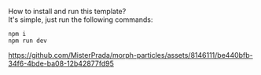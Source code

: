 How to install and run this template? \
It's simple, just run the following commands: 
```
npm i
npm run dev
```


https://github.com/MisterPrada/morph-particles/assets/8146111/be440bfb-34f6-4bde-ba08-12b42877fd95
